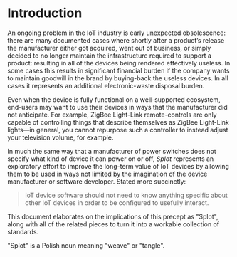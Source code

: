 # Introduction

An ongoing problem in the IoT industry is early unexpected
obsolescence: there are many documented cases where shortly after a
product’s release the manufacturer either got acquired, went out of
business, or simply decided to no longer maintain the infrastructure
required to support a product: resulting in all of the devices being
rendered effectively useless. In some cases this results in
significant financial burden if the company wants to maintain goodwill
in the brand by buying-back the useless devices. In all cases it
represents an additional electronic-waste disposal burden.

Even when the device is fully functional on a well-supported
ecosystem, end-users may want to use their devices in ways that the
manufacturer did not anticipate. For example, ZigBee Light-Link
remote-controls are only capable of controlling things that describe
themselves as ZigBee Light-Link lights—in general, you cannot
repurpose such a controller to instead adjust your television volume,
for example.

In much the same way that a manufacturer of power switches does not
specify what kind of device it can power on or off, *Splot* represents
an exploratory effort to improve the long-term value of IoT devices by
allowing them to be used in ways not limited by the imagination of
the device manufacturer or software developer. Stated more succinctly:

> IoT device software should not need to know anything specific about
> other IoT devices in order to be configured to usefully interact.

This document elaborates on the implications of this precept as
"Splot", along with all of the related pieces to turn it into a workable
collection of standards.

"Splot" is a Polish noun meaning "weave" or "tangle".

